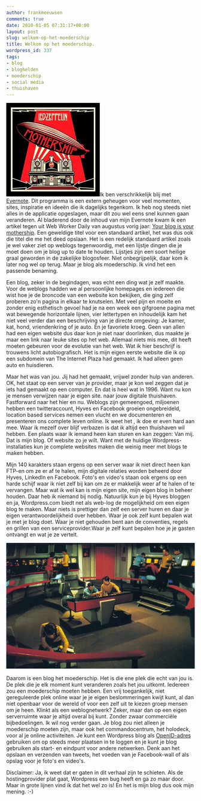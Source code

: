 ```yaml
---
author: frankmeeuwsen
comments: true
date: 2010-01-05 07:31:17+00:00
layout: post
slug: welkom-op-het-moederschip
title: Welkom op het moederschip.
wordpress_id: 337
tags:
- blog
- bloghelden
- moederschip
- social media
- thuishaven
---
```


[![Led_Zeppelin_-_Mothership_cover](../images/uploadimages/Led_Zeppelin_-_Mothership_cover.jpg)](../images/uploadimages/Led_Zeppelin_-_Mothership_cover.jpg)Ik ben verschrikkelijk blij met [Evernote](http://lifehacking.nl/tag/evernote). Dit programma is een extern geheugen voor veel momenten, sites, inspiratie en ideeën die ik dagelijks tegenkom. Ik heb nog steeds niet alles in de applicatie opgeslagen, maar dit zou wel eens snel kunnen gaan veranderen. Al bladerend door de inhoud van mijn Evernote kwam ik een artikel tegen uit Web Worker Daily van augustus vorig jaar: [Your blog is your mothership](http://webworkerdaily.com/2009/08/22/your-blog-is-your-mothership/). Een geweldige titel voor een standaard artikel, het was dus ook die titel die me het deed opslaan. Het is een redelijk standaard artikel zoals je wel vaker ziet op weblogs tegenwoordig, met een lijstje dingen die je moet doen om je blog up to date te houden. Lijstjes zijn een soort heilige graal geworden in de zakelijke blogosfeer. Niet onbegrijpelijk, daar kom ik later nog wel op terug. Maar je blog als moederschip. Ik vind het een passende benaming.

<!-- more -->Een blog, zeker in de begindagen, was echt een ding wat je zelf maakte. Voor de weblogs hadden we al persoonlijke homepages en iedereen die wist hoe je de broncode van een website kon bekijken, die ging zelf proberen zo'n pagina in elkaar te knutselen. Met veel pijn en moeite en zonder enig esthetisch gevoel had je na een week een gifgroene pagina met wat bewegende horizontale lijnen, vier lettertypen en inhoudelijk kam het niet veel verder dan een beschrijving van je directe omgeving: Je kamer, kat, hond, vriendenkring of je auto. En je favoriete kroeg. Geen van allen had een eigen website dus daar kon je niet naar doorlinken, dus maakte je maar een link naar leuke sites op het web. Allemaal niets mis mee, dit heeft moeten gebeuren voor de evolutie van het web. Wat ik hier beschrijf is trouwens licht autobiografisch. Het is mijn eigen eerste website die ik op een subdomein van The Internet Plaza had gemaakt. Ik had alleen geen auto en huisdieren.

Maar het was van jou. Jij had het gemaakt, vrijwel zonder hulp van anderen. OK, het staat op een server van je provider, maar je kon wel zeggen dat je iets had gemaakt op een computer. En dat is heel wat in 1996. Want nu kon je mensen verwijzen naar je eigen site. naar jouw digitale thuishaven. Fastforward naar het hier en nu. Weblogs zijn gemeengoed, miljoenen hebben een twitteraccount, Hyves en Facebook groeien ongebreideld, location based services nemen een vlucht en we documenteren en presenteren ons complete leven online. Ik weet het , ik doe er even hard aan mee. Waar ik mezelf over blijf verbazen is dat ik altijd een thuishaven wil hebben. Een plaats waar ik iemand heen kan sturen en kan zeggen: Van mij. Dat is mijn blog. Of website zo je wilt. Want met de huidige Wordpress-installaties kun je complete websites maken die weinig meer met blogs te maken hebben.

Mijn 140 karakters staan ergens op een server waar ik niet direct heen kan FTP-en om ze er af te halen, mijn digitale relaties worden beheerd door Hyves, LinkedIn en Facebook. Foto's en video's staan ook ergens op een harde schijf waar ik niet zelf bij kan om ze er makkelijk weer af te halen of te vervangen. Maar wat ik wel kan is mijn eigen site, mijn eigen blog in beheer houden. Daar heb ik niemand bij nodig. Natuurlijk kun je bij Hyves bloggen en ja, Wordpress.com biedt net als web-log de mogelijkheid om een eigen blog te maken. Maar niets is prettiger dan zelf een server huren en daar je eigen verantwoordelijkheid over hebben. Waar je ook zelf kunt bepalen wat je met je blog doet. Waar je niet gehouden bent aan de conventies, regels en grillen van een serviceprovider.Waar je zelf kunt bepalen hoe je je gasten ontvangt en wat je ze vertelt.


[![Star Trek Enterprise Main Bridge](../images/uploadimages/1701-bridge.jpg)](../images/uploadimages/1701-bridge.jpg)



Daarom is een blog het moederschip. Het is die ene plek die echt van jou is. De plek die je elk moment kunt veranderen zoals het jou uitkomt. Iedereen zou een moederschip moeten hebben. Een vrij toegankelijk, niet gereguleerde plek online waar je je eigen beslommeringen kwijt kunt, al dan niet openbaar voor de wereld of voor een zelf uit te kiezen groep mensen om je heen. Klinkt als een weblognetwerk? Zeker, maar dan op een eigen serverruimte waar je altijd overal bij kunt. Zonder zwaar commerciële bijbedoelingen. Ik wil nog verder gaan. Je blog zou niet alleen je moederschip moeten zijn, maar ook het commandocentrum, het holodeck, voor al je online activiteiten. Je kunt een Wordpress blog als [OpenID-adres](http://wordpress.org/extend/plugins/openid/) gebruiken om op steeds meer plaatsen in te loggen en je kunt je blog gebruiken als start- en eindpunt voor andere netwerken. Denk aan het opslaan en verzenden van tweets, het voeden van je Facebook-wall of als opslag voor je foto's en video's.

Disclaimer: Ja, ik weet dat er gaten in dit verhaal zijn te schieten. Als de hostingprovider plat gaat, Wordpress een bug heeft en ga zo maar door. Maar in grote lijnen vind ik dat het wel zo is! En het is mijn blog dus ook mijn mening. :-)
